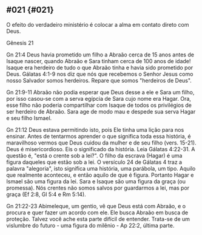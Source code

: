 ## #021 {#021}

O efeito do verdadeiro ministério é colocar a alma em contato direto com Deus.

Gênesis 21

Gn 21:4 Deus havia prometido um filho a Abraão cerca de 15 anos antes de Isaque nascer, quando Abraão e Sara tinham cerca de 100 anos de idade! Isaque era herdeiro de tudo o que Abraão tinha e havia sido prometido por Deus. Gálatas 4:1-9 nos diz que nós que recebemos o Senhor Jesus como nosso Salvador somos herdeiros. Repare que somos &quot;herdeiros de Deus&quot;.

Gn 21:9-11 Abraão não podia esperar que Deus desse a ele e Sara um filho, por isso casou-se com a serva egípcia de Sara cujo nome era Hagar. Ora, esse filho não poderia compartilhar com Isaque de todos os privilégios de ser herdeiro de Abraão. Sara age de modo mau e despede sua serva Hagar e seu filho Ismael.

Gn 21:12 Deus estava permitindo isto, pois Ele tinha uma lição para nos ensinar. Antes de tentarmos aprender o que significa toda essa história, é maravilhoso vermos que Deus cuidou da mulher e de seu filho (vers. 15-21). Deus é misericordioso. Eis o significado da história. Leia Gálatas 4:22-31\. A questão é, &quot;está o crente sob a lei?&quot;. O filho da escrava (Hagar) é uma figura daqueles que estão sob a lei. O versículo 24 de Gálatas 4 traz a palavra &quot;alegoria&quot;, isto significa uma história, uma parábola, um tipo. Aquilo que realmente aconteceu, e então aquilo de que é figura. Portanto Hagar e Ismael são uma figura da lei. Sara e Isaque são uma figura da graça (ou promessa). Nós crentes não somos salvos por guardarmos a lei, mas por graça (Ef 2:8, Gl 5:4 e Rm 5:14).

Gn 21:22-23 Abimeleque, um gentio, vê que Deus está com Abraão, e o procura e quer fazer um acordo com ele. Ele busca Abraão em busca de proteção. Talvez você ache esta parte difícil de entender. Trata-se de um vislumbre do futuro - uma figura do milênio - Ap 22:2, última parte.